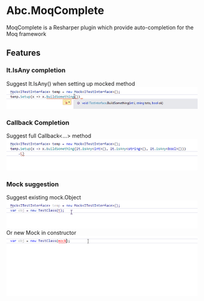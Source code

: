 # Abc.MoqComplete
MoqComplete is a Resharper plugin which provide auto-completion for the Moq framework

## Features
### It.IsAny completion
Suggest It.IsAny() when setting up mocked method
![](Media/ItIsAnyCompletion.gif)

### Callback Completion
Suggest full Callback<...> method
![](Media/CallbackCompletion.gif)

### Mock suggestion
Suggest existing mock.Object
![](Media/MockCompletion.gif)
Or new Mock in constructor
![](Media/MockProposalCompletion.gif)
